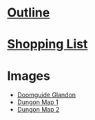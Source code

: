 # [Outline](./outline.md)
# [Shopping List](./shopping-list.md)

# Images
* [Doomguide Glandon](../session-09/images/Doomguide-Glandon.png)
* [Dungon Map 1](../session-09/images/Dungeon-Map-1.png)
* [Dungon Map 2](../session-09/images/Dungeon-Map-2.png)
